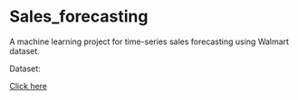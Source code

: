 # Sales_forecasting
A machine learning project for time-series sales forecasting using Walmart dataset.

<p>Dataset:</p><span><a href="https://www.kaggle.com/datasets/aslanahmedov/walmart-sales-forecast?resource=download&select=train.csv">Click here</a></span>

